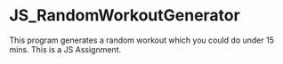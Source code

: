 # JS_RandomWorkoutGenerator
This program generates a random workout which you could do under 15 mins. This is a JS Assignment.
